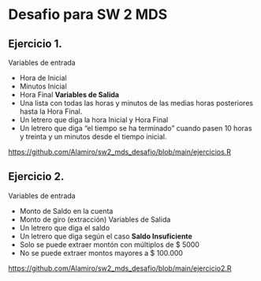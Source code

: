 # Desafio para SW 2 MDS


## Ejercicio 1.

Variables de entrada
* Hora de Inicial
* Minutos Inicial
* Hora Final
**Variables de Salida**
* Una lista con todas las horas y minutos de las medias horas posteriores hasta la
Hora Final.
* Un letrero que diga la hora Inicial y Hora Final
* Un letrero que diga “el tiempo se ha terminado” cuando pasen 10 horas y treinta y
un minutos desde el tiempo inicial.

https://github.com/Alamiro/sw2_mds_desafio/blob/main/ejercicios.R

## Ejercicio 2.

Variables de entrada
* Monto de Saldo en la cuenta
* Monto de giro (extracción)
Variables de Salida
* Un letrero que diga el saldo
* Un letrero que diga según el caso **Saldo Insuficiente**
* Solo se puede extraer montón con múltiplos de $ 5000
* No se puede extraer montos mayores a $ 100.000

https://github.com/Alamiro/sw2_mds_desafio/blob/main/ejercicio2.R

